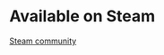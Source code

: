 # Available on Steam

[Steam community](https://steamcommunity.com/sharedfiles/filedetails/?id=2947874209)
